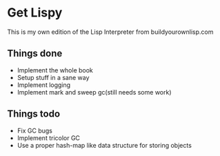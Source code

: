 # Get Lispy
This is my own edition of the Lisp Interpreter from buildyourownlisp.com

## Things done
* Implement the whole book
* Setup stuff in a sane way
* Implement logging
* Implement mark and sweep gc(still needs some work)

## Things todo
* Fix GC bugs
* Implement tricolor GC
* Use a proper hash-map like data structure for storing objects
